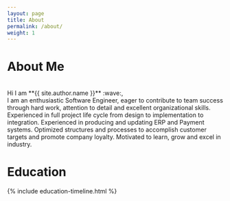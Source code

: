 ```yaml
---
layout: page
title: About
permalink: /about/
weight: 1
---
```


# **About Me**
<br>
Hi I am **{{ site.author.name }}** :wave:,<br>
I am an enthusiastic Software Engineer, eager to contribute to team success through hard work, attention to detail and excellent organizational skills. Experienced in full project life cycle from design to implementation to integration. Experienced in producing and updating ERP and Payment systems. Optimized structures and processes to accomplish customer targets and promote company loyalty. Motivated to learn, grow and excel in industry.

<br>

# **Education**
<div class="row">
{% include education-timeline.html %}
</div>
<br>
<br>